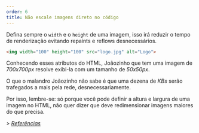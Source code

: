 ```yaml
---
order: 6
title: Não escale imagens direto no código
---
```


Defina sempre o `width` e o `height` de uma imagem, isso irá reduzir o tempo de renderização evitando repaints e reflows desnecessários.

```html
<img width="100" height="100" src="logo.jpg" alt="Logo">
```

Conhecendo esses atributos do HTML, Joãozinho que tem uma imagem de *700x700px* resolve exibi-la com um tamanho de *50x50px*.

O que o malandro Joãozinho não sabe é que uma dezena de *KBs* serão trafegados a mais pela rede, desnecessariamente.

Por isso, lembre-se: só porque você pode definir a altura e largura de uma imagem no HTML, não quer dizer que deve redimensionar imagens maiores do que precisa.

*> [Referências](https://github.com/zenorocha/browser-diet/wiki/References#dont-rescale-images-in-markup)*
